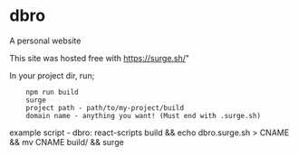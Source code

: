 # dbro

A personal website

This site was hosted free with https://surge.sh/"

In your project dir, run;

        npm run build
        surge
        project path - path/to/my-project/build
        domain name - anything you want! (Must end with .surge.sh)
 
 example script - dbro: react-scripts build && echo dbro.surge.sh > CNAME && mv CNAME build/ && surge
